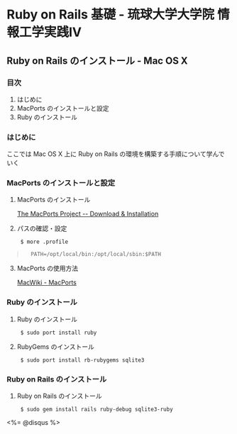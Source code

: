 Ruby on Rails 基礎 - 琉球大学大学院 情報工学実践IV
================================================================================

Ruby on Rails のインストール - Mac OS X
--------------------------------------------------------------------------------


### 目次

1. はじめに
2. MacPorts のインストールと設定
3. Ruby のインストール


### はじめに

ここでは Mac OS X 上に Ruby on Rails の環境を構築する手順について学んでいく


### MacPorts のインストールと設定

1. MacPorts のインストール

    [The MacPorts Project -- Download & Installation](http://www.macports.org/install.php)

2. パスの確認・設定

        $ more .profile
>       PATH=/opt/local/bin:/opt/local/sbin:$PATH

3. MacPorts の使用方法

    [MacWiki - MacPorts](http://macwiki.sourceforge.jp/wiki/index.php/MacPorts)

### Ruby のインストール

1. Ruby のインストール

        $ sudo port install ruby

2. RubyGems のインストール

        $ sudo port install rb-rubygems sqlite3


### Ruby on Rails のインストール

1. Ruby on Rails のインストール

        $ sudo gem install rails ruby-debug sqlite3-ruby


<div><%= @disqus %></div>
